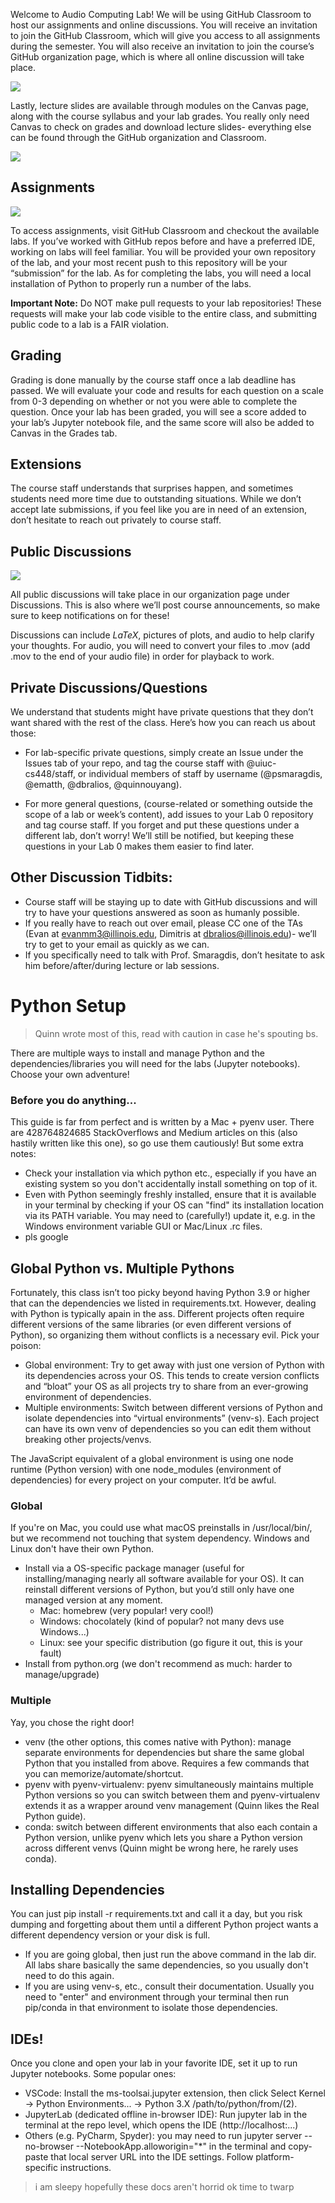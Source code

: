 Welcome to Audio Computing Lab! We will be using GitHub Classroom to host our assignments and online discussions. You will receive an invitation to join the GitHub Classroom, which will give you access to all assignments during the semester. You will also receive an invitation to join the course’s GitHub organization page, which is where all online discussion will take place.

![](images/a.png)

Lastly, lecture slides are available through modules on the Canvas page, along with the course syllabus and your lab grades. You really only need Canvas to check on grades and download lecture slides- everything else can be found through the GitHub organization and Classroom.

![](images/b.png)

## Assignments

![](images/c.png)

To access assignments, visit GitHub Classroom and checkout the available labs. If you’ve worked with GitHub repos before and have a preferred IDE, working on labs will feel familiar. You will be provided your own repository of the lab, and your most recent push to this repository will be your “submission” for the lab. As for completing the labs, you will need a local installation of Python to properly run a number of the labs. 

**Important Note:** Do NOT make pull requests to your lab repositories! These requests will make your lab code visible to the entire class, and submitting public code to a lab is a FAIR violation.

## Grading

Grading is done manually by the course staff once a lab deadline has passed. We will evaluate your code and results for each question on a scale from 0-3 depending on whether or not you were able to complete the question. Once your lab has been graded, you will see a score added to your lab’s Jupyter notebook file, and the same score will also be added to Canvas in the Grades tab.

## Extensions

The course staff understands that surprises happen, and sometimes students need more time due to outstanding situations. While we don’t accept late submissions, if you feel like you are in need of an extension, don’t hesitate to reach out privately to course staff.

## Public Discussions

![](images/d.png)

All public discussions will take place in our organization page under Discussions. This is also where we’ll post course announcements, so make sure to keep notifications on for these! 

Discussions can include $LaTeX$, pictures of plots, and audio to help clarify your thoughts. For audio, you will need to convert your files to .mov (add .mov to the end of your audio file) in order for playback to work.

## Private Discussions/Questions

We understand that students might have private questions that they don’t want shared with the rest of the class. Here’s how you can reach us about those:

* For lab-specific private questions, simply create an Issue under the Issues tab of your repo, and tag the course staff with @uiuc-cs448/staff, or individual members of staff by username (@psmaragdis, @ematth, @dbralios, @quinnouyang). 

* For more general questions, (course-related or something outside the scope of a lab or week’s content), add issues to your Lab 0 repository and tag course staff. If you forget and put these questions under a different lab, don’t worry! We’ll still be notified, but keeping these questions in your Lab 0 makes them easier to find later.

## Other Discussion Tidbits:

* Course staff will be staying up to date with GitHub discussions and will try to have your questions answered as soon as humanly possible.
* If you really have to reach out over email, please CC one of the TAs (Evan at evanmm3@illinois.edu, Dimitris at dbralios@illinois.edu)- we’ll try to get to your email as quickly as we can.
* If you specifically need to talk with Prof. Smaragdis, don’t hesitate to ask him before/after/during lecture or lab sessions. 

# Python Setup

> Quinn wrote most of this, read with caution in case he's spouting bs.

There are multiple ways to install and manage Python and the dependencies/libraries you will need for the labs (Jupyter notebooks). Choose your own adventure!

### Before you do anything...

This guide is far from perfect and is written by a Mac + pyenv user. There are 428764824685 StackOverflows and Medium articles on this (also hastily written like this one), so go use them cautiously! But some extra notes:

* Check your installation via which python etc., especially if you have an existing system so you don't accidentally install something on top of it.
* Even with Python seemingly freshly installed, ensure that it is available in your terminal by checking if your OS can "find" its installation location via its PATH variable. You may need to (carefully!) update it, e.g. in the Windows environment variable GUI or Mac/Linux .rc files.
* pls google

## Global Python vs. Multiple Pythons

Fortunately, this class isn’t too picky beyond having Python 3.9 or higher that can the dependencies we listed in requirements.txt. However, dealing with Python is typically apain in the ass. Different projects often require different versions of the same libraries (or even different versions of Python), so organizing them without conflicts is a necessary evil. Pick your poison:

* Global environment: Try to get away with just one version of Python with its dependencies across your OS. This tends to create version conflicts and “bloat” your OS as all projects try to share from an ever-growing environment of dependencies.
* Multiple environments: Switch between different versions of Python and isolate dependencies into “virtual environments” (venv-s). Each project can have its own venv of dependencies so you can edit them without breaking other projects/venvs.

The JavaScript equivalent of a global environment is using one node runtime (Python version) with one node_modules (environment of dependencies) for every project on your computer. It’d be awful.

### Global

If you're on Mac, you could use what macOS preinstalls in /usr/local/bin/, but we recommend not touching that system dependency. Windows and Linux don't have their own Python.

* Install via a OS-specific package manager (useful for installing/managing nearly all software available for your OS). It can reinstall different versions of Python, but you’d still only have one managed version at any moment.
    * Mac: homebrew (very popular! very cool!)
    * Windows: chocolately (kind of popular? not many devs use Windows...)
    * Linux: see your specific distribution (go figure it out, this is your fault)
* Install from python.org (we don't recommend as much: harder to manage/upgrade)

### Multiple

Yay, you chose the right door!

* venv (the other options, this comes native with Python): manage separate environments for dependencies but share the same global Python that you installed from above. Requires a few commands that you can memorize/automate/shortcut.
* pyenv with pyenv-virtualenv: pyenv simultaneously maintains multiple Python versions so you can switch between them and pyenv-virtualenv extends it as a wrapper around venv management (Quinn likes the Real Python guide).
* conda: switch between different environments that also each contain a Python version, unlike pyenv which lets you share a Python version across different venvs (Quinn might be wrong here, he rarely uses conda).

## Installing Dependencies

You can just pip install -r requirements.txt and call it a day, but you risk dumping and forgetting about them until a different Python project wants a different dependency version or your disk is full.

* If you are going global, then just run the above command in the lab dir. All labs share basically the same dependencies, so you usually don't need to do this again.
* If you are using venv-s, etc., consult their documentation. Usually you need to "enter" and environment through your terminal then run pip/conda in that environment to isolate those dependencies.

## IDEs!

Once you clone and open your lab in your favorite IDE, set it up to run Jupyter notebooks. Some popular ones:

* VSCode: Install the ms-toolsai.jupyter extension, then click Select Kernel → Python Environments... → Python 3.X /path/to/python/from/(2).
* JupyterLab (dedicated offline in-browser IDE): Run jupyter lab in the terminal at the repo level, which opens the IDE (http://localhost:...)
* Others (e.g. PyCharm, Spyder): you may need to run jupyter server --no-browser --NotebookApp.alloworigin="*" in the terminal and copy-paste that local server URL into the IDE settings. Follow platform-specific instructions.

> i am sleepy hopefully these docs aren't horrid ok time to twarp

